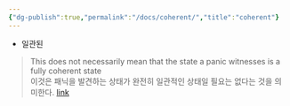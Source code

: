 ```yaml
---
{"dg-publish":true,"permalink":"/docs/coherent/","title":"coherent"}
---
```


- 일관된

> This does not necessarily mean that the state a panic witnesses is a fully coherent state  
> 이것은 패닉을 발견하는 상태가 완전히 일관적인 상태일 필요는 없다는 것을 의미한다. [link](https://doc.rust-lang.org/nightly/nomicon/exception-safety.html)

